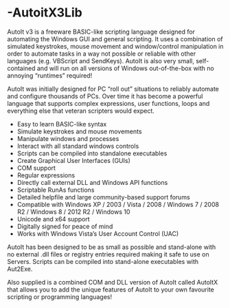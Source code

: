 # -AutoitX3Lib

AutoIt v3 is a freeware BASIC-like scripting language designed for automating the Windows GUI and general scripting. It uses a combination of simulated keystrokes, mouse movement and window/control manipulation in order to automate tasks in a way not possible or reliable with other languages (e.g. VBScript and SendKeys). AutoIt is also very small, self-contained and will run on all versions of Windows out-of-the-box with no annoying “runtimes” required!

AutoIt was initially designed for PC “roll out” situations to reliably automate and configure thousands of PCs. Over time it has become a powerful language that supports complex expressions, user functions, loops and everything else that veteran scripters would expect.

* Easy to learn BASIC-like syntax
* Simulate keystrokes and mouse movements
* Manipulate windows and processes
* Interact with all standard windows controls
* Scripts can be compiled into standalone executables
* Create Graphical User Interfaces (GUIs)
* COM support
* Regular expressions
* Directly call external DLL and Windows API functions
* Scriptable RunAs functions
* Detailed helpfile and large community-based support forums
* Compatible with Windows XP / 2003 / Vista / 2008 / Windows 7 / 2008 R2 / Windows 8 / 2012 R2 / Windows 10
* Unicode and x64 support
* Digitally signed for peace of mind
* Works with Windows Vista’s User Account Control (UAC)

AutoIt has been designed to be as small as possible and stand-alone with no external .dll files or registry entries required making it safe to use on Servers. Scripts can be compiled into stand-alone executables with Aut2Exe.

Also supplied is a combined COM and DLL version of AutoIt called AutoItX that allows you to add the unique features of AutoIt to your own favourite scripting or programming languages!
